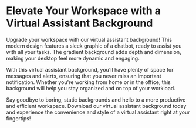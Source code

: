 <!--font:Montserrat-->

# Elevate Your Workspace with a Virtual Assistant Background

Upgrade your workspace with our virtual assistant background! This modern design features a sleek graphic of a chatbot, ready to assist you with all your tasks. The gradient background adds depth and dimension, making your desktop feel more dynamic and engaging.

With this virtual assistant background, you'll have plenty of space for messages and alerts, ensuring that you never miss an important notification. Whether you're working from home or in the office, this background will help you stay organized and on top of your workload.

Say goodbye to boring, static backgrounds and hello to a more productive and efficient workspace. Download our virtual assistant background today and experience the convenience and style of a virtual assistant right at your fingertips!

<!--

Write me markdown content of website with wallpaper:

"A wallpaper with a simple graphic of a virtual assistant or chatbot, with space for messages and alerts, set against a gradient background."

The header of the page should not be copy of the text but rather a real content of the website which is using this wallpaper.


---


# Virtual Assistant Wallpaper

Enhance your digital workspace with our virtual assistant wallpaper! Featuring a minimalist graphic of a chatbot, this wallpaper provides ample space for messages and alerts. The design is set against a gradient background that adds depth and dimension to your desktop.

Whether you're a tech enthusiast or simply looking to spruce up your computer screen, our virtual assistant wallpaper is the perfect addition to any workspace. Download it now and experience the convenience and style of a virtual assistant right at your fingertips!


---


Heading should not include word "wallpaper". The website should not be about the wallpaper itself, wallpaper is just a related background, rewrite whole content.


---


# Elevate Your Digital Workspace with a Virtual Assistant

Transform your digital workspace with our virtual assistant background! This sleek and modern design features a simple graphic of a chatbot, ready to assist you with all your needs. The gradient background adds depth and dimension, making your desktop feel more dynamic and engaging.

With this virtual assistant background, you'll have plenty of space for messages and alerts, ensuring that you never miss an important notification. Whether you're working from home or in the office, this background will help you stay organized and on top of your tasks.

So why settle for a boring, static background when you can have a virtual assistant at your fingertips? Download our virtual assistant background today and take your digital workspace to the next level!


---


Heading is too long, rewrite whole content.


---


# Enhance Your Digital Workspace with a Virtual Assistant Background

Upgrade your digital workspace with our virtual assistant background! This modern and minimalist design features a sleek graphic of a chatbot, ready to help you with all your tasks. The gradient background adds depth and dimension, making your desktop feel more dynamic and engaging.

With this virtual assistant background, you'll have ample space for messages and alerts, ensuring that you never miss an important notification. Whether you're working remotely or in the office, this background will help you stay organized and on top of your workload.

Say goodbye to boring, static backgrounds and hello to a more productive and efficient workspace. Download our virtual assistant background today and experience the convenience and style of a virtual assistant right at your fingertips!


---


Heading is too long, rewrite whole content.


---


# Elevate Your Workspace with a Virtual Assistant Background

Upgrade your workspace with our virtual assistant background! This modern design features a sleek graphic of a chatbot, ready to assist you with all your tasks. The gradient background adds depth and dimension, making your desktop feel more dynamic and engaging.

With this virtual assistant background, you'll have plenty of space for messages and alerts, ensuring that you never miss an important notification. Whether you're working from home or in the office, this background will help you stay organized and on top of your workload.

Say goodbye to boring, static backgrounds and hello to a more productive and efficient workspace. Download our virtual assistant background today and experience the convenience and style of a virtual assistant right at your fingertips!


---


Write me a Google font which is best fitting for the website.

Pick from the list:
- Playfair Display
- Open Sans
- Futura
- Barlow Condensed
- Exo 2
- Raleway
- Poppins
- IBM Plex Sans
- Lobster
- Alegreya
- Roboto
- Orbitron
- Montserrat
- Lato
- Inter
- Great Vibes
- Dancing Script


Write just the font name nothing else.


---


Montserrat

-->
